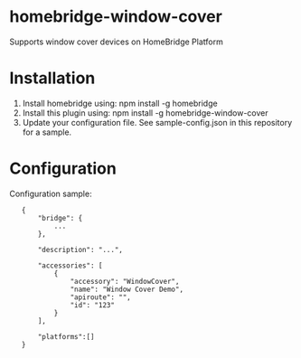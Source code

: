 # homebridge-window-cover

Supports window cover devices on HomeBridge Platform

# Installation

1. Install homebridge using: npm install -g homebridge
2. Install this plugin using: npm install -g homebridge-window-cover
3. Update your configuration file. See sample-config.json in this repository for a sample. 

# Configuration

Configuration sample:

 ```
    {
        "bridge": {
            ...
        },
        
        "description": "...",

        "accessories": [
            {
                "accessory": "WindowCover",
                "name": "Window Cover Demo",
                "apiroute": "",
                "id": "123"
            }
        ],

        "platforms":[]
    }
```